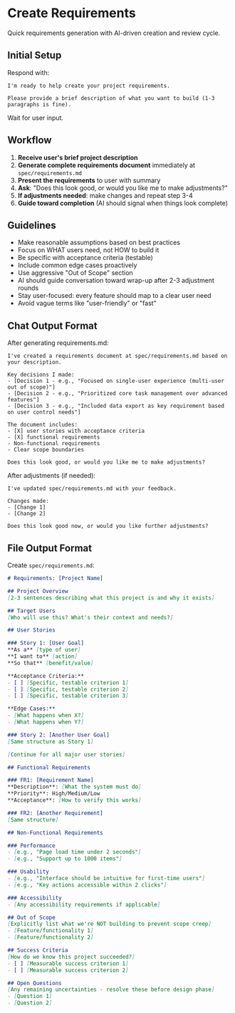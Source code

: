 # Create Requirements
Quick requirements generation with AI-driven creation and review cycle.

## Initial Setup
Respond with:
```
I'm ready to help create your project requirements.

Please provide a brief description of what you want to build (1-3 paragraphs is fine).
```

Wait for user input.

## Workflow
1. **Receive user's brief project description**
2. **Generate complete requirements document** immediately at `spec/requirements.md`
3. **Present the requirements** to user with summary
4. **Ask**: "Does this look good, or would you like me to make adjustments?"
5. **If adjustments needed**: make changes and repeat step 3-4
6. **Guide toward completion** (AI should signal when things look complete)

## Guidelines
- Make reasonable assumptions based on best practices
- Focus on WHAT users need, not HOW to build it
- Be specific with acceptance criteria (testable)
- Include common edge cases proactively
- Use aggressive "Out of Scope" section
- AI should guide conversation toward wrap-up after 2-3 adjustment rounds
- Stay user-focused: every feature should map to a clear user need
- Avoid vague terms like "user-friendly" or "fast"

## Chat Output Format
After generating requirements.md:
```
I've created a requirements document at spec/requirements.md based on your description.

Key decisions I made:
- [Decision 1 - e.g., "Focused on single-user experience (multi-user out of scope)"]
- [Decision 2 - e.g., "Prioritized core task management over advanced features"]
- [Decision 3 - e.g., "Included data export as key requirement based on user control needs"]

The document includes:
- [X] user stories with acceptance criteria
- [X] functional requirements
- Non-functional requirements
- Clear scope boundaries

Does this look good, or would you like me to make adjustments?
```

After adjustments (if needed):
```
I've updated spec/requirements.md with your feedback.

Changes made:
- [Change 1]
- [Change 2]

Does this look good now, or would you like further adjustments?
```

## File Output Format
Create `spec/requirements.md`:

```markdown
# Requirements: [Project Name]

## Project Overview
[2-3 sentences describing what this project is and why it exists]

## Target Users
[Who will use this? What's their context and needs?]

## User Stories

### Story 1: [User Goal]
**As a** [type of user]  
**I want to** [action]  
**So that** [benefit/value]

**Acceptance Criteria:**
- [ ] [Specific, testable criterion 1]
- [ ] [Specific, testable criterion 2]
- [ ] [Specific, testable criterion 3]

**Edge Cases:**
- [What happens when X?]
- [What happens when Y?]

### Story 2: [Another User Goal]
[Same structure as Story 1]

[Continue for all major user stories]

## Functional Requirements

### FR1: [Requirement Name]
**Description**: [What the system must do]  
**Priority**: High/Medium/Low  
**Acceptance**: [How to verify this works]

### FR2: [Another Requirement]
[Same structure]

## Non-Functional Requirements

### Performance
- [e.g., "Page load time under 2 seconds"]
- [e.g., "Support up to 1000 items"]

### Usability
- [e.g., "Interface should be intuitive for first-time users"]
- [e.g., "Key actions accessible within 2 clicks"]

### Accessibility
- [Any accessibility requirements if applicable]

## Out of Scope
[Explicitly list what we're NOT building to prevent scope creep]
- [Feature/functionality 1]
- [Feature/functionality 2]

## Success Criteria
[How do we know this project succeeded?]
- [ ] [Measurable success criterion 1]
- [ ] [Measurable success criterion 2]

## Open Questions
[Any remaining uncertainties - resolve these before design phase]
- [Question 1]
- [Question 2]
```

